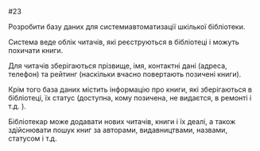 #23

Розробити базу даних для системиавтоматизації шкілької бібліотеки.

Система веде облік читачів, які реєструються в бібліотеці і можуть похичати книги.

Для читачів зберігаються прізвище, імя, контактні дані (адреса, телефон)
та рейтинг (наскільки вчасно повертають позичені книги).

Крім того база даних містить інформацію про книги, які зберігаються в бібліотеці,
їх статус (доступна, кому позичена, не видаєтся, в ремонті і т.д. ).

Бібліотекар може додавати нових читачів, книги і їх деалі,
а також здійснювати пошук книг за авторами, видавництвами, назвами, статусом і т.д.
